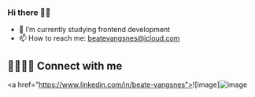 ### Hi there 👋🏽

- 🫧 I’m currently studying frontend development
- 📫 How to reach me: beatevangsnes@icloud.com

## 🫱🏽‍🫲🏾 Connect with me
<a href=”https://www.linkedin.com/in/beate-vangsnes"><img align=”left” width=”21px”/>![image]![image](https://github.com/Beatevangsnes/Beatevangsnes/assets/112164771/6951f60e-76d6-49f5-9d13-a55903bf329a)
</a>


<!--
**Beatevangsnes/Beatevangsnes** is a ✨ _special_ ✨ repository because its `README.md` (this file) appears on your GitHub profile.

Here are some ideas to get you started:

- 🔭 I’m currently working on ...
- 🌱 I’m currently learning ...
- 👯 I’m looking to collaborate on ...
- 🤔 I’m looking for help with ...
- 💬 Ask me about ...
- 📫 How to reach me: beatevangsnes@icloud.com
- 😄 Pronouns: ...
- ⚡ Fun fact: ...
-->
